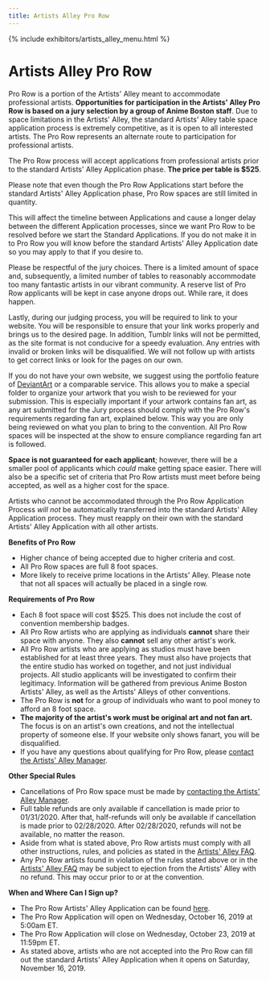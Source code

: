 ```yaml
---
title: Artists Alley Pro Row
---
```

{% include exhibitors/artists_alley_menu.html %}

# Artists Alley Pro Row

Pro Row is a portion of the Artists' Alley meant to accommodate professional artists. **Opportunities for participation in the Artists' Alley Pro Row is based on a jury selection by a group of Anime Boston staff**. Due to space limitations in the Artists' Alley, the standard Artists' Alley table space application process is extremely competitive, as it is open to all interested artists. The Pro Row represents an alternate route to participation for professional artists.

The Pro Row process will accept applications from professional artists prior to the standard Artists' Alley Application phase. **The price per table is $525**.

Please note that even though the Pro Row Applications start before the standard Artists' Alley Application phase, Pro Row spaces are still limited in quantity.

This will affect the timeline between Applications and cause a longer delay between the different Application processes, since we want Pro Row to be resolved before we start the Standard Applications. If you do not make it in to Pro Row you will know before the standard Artists' Alley Application date so you may apply to that if you desire to.

Please be respectful of the jury choices. There is a limited amount of space and, subsequently, a limited number of tables to reasonably accommodate too many fantastic artists in our vibrant community. A reserve list of Pro Row applicants will be kept in case anyone drops out. While rare, it does happen.

Lastly, during our judging process, you will be required to link to your website. You will be responsible to ensure that your link works properly and brings us to the desired page. In addition, Tumblr links will not be permitted, as the site format is not conducive for a speedy evaluation. Any entries with invalid or broken links will be disqualified. We will not follow up with artists to get correct links or look for the pages on our own.

If you do not have your own website, we suggest using the portfolio feature of [DeviantArt](http://www.deviantart.com/) or a comparable service. This allows you to make a special folder to organize your artwork that you wish to be reviewed for your submission. This is especially important if your artwork contains fan art, as any art submitted for the Jury process should comply with the Pro Row's requirements regarding fan art, explained below. This way you are only being reviewed on what you plan to bring to the convention. All Pro Row spaces will be inspected at the show to ensure compliance regarding fan art is followed.

**Space is not guaranteed for each applicant**; however, there will be a smaller pool of applicants which *could* make getting space easier. There will also be a specific set of criteria that Pro Row artists must meet before being accepted, as well as a higher cost for the space.

Artists who cannot be accommodated through the Pro Row Application Process *will not* be automatically transferred into the standard Artists' Alley Application process. They must reapply on their own with the standard Artists' Alley Application with all other artists.

**Benefits of Pro Row**  
* Higher chance of being accepted due to higher criteria and cost.
* All Pro Row spaces are full 8 foot spaces.
* More likely to receive prime locations in the Artists' Alley. Please note that not all spaces will actually be placed in a single row.

**Requirements of Pro Row**  
* Each 8 foot space will cost $525. This does not include the cost of convention membership badges.
* All Pro Row artists who are applying as individuals **cannot** share their space with anyone. They also **cannot** sell any other artist's work.
* All Pro Row artists who are applying as studios must have been established for at least three years. They must also have projects that the entire studio has worked on together, and not just individual projects. All studio applicants will be investigated to confirm their legitimacy. Information will be gathered from previous Anime Boston Artists' Alley, as well as the Artists' Alleys of other conventions.
* The Pro Row is **not** for a group of individuals who want to pool money to afford an 8 foot space.
* **The majority of the artist's work must be original art and not fan art.** The focus is on an artist's own creations, and not the intellectual property of someone else. If your website only shows fanart, you will be disqualified.
* If you have any questions about qualifying for Pro Row, please [contact the Artists' Alley Manager](/coninfo/contact/16).

**Other Special Rules**  
* Cancellations of Pro Row space must be made by [contacting the Artists' Alley Manager](/coninfo/contact/16).
* Full table refunds are only available if cancellation is made prior to 01/31/2020. After that, half-refunds will only be available if cancellation is made prior to 02/28/2020. After 02/28/2020, refunds will not be available, no matter the reason.
* Aside from what is stated above, Pro Row artists must comply with all other instructions, rules, and policies as stated in the [Artists' Alley FAQ](/AB-Site-Redesign/exhibitors/artists/faq.html).
* Any Pro Row artists found in violation of the rules stated above or in the [Artists' Alley FAQ](/AB-Site-Redesign/exhibitors/artists/faq.html) may be subject to ejection from the Artists' Alley with no refund. This may occur prior to or at the convention.

**When and Where Can I Sign up?**
* The Pro Row Artists' Alley Application can be found [here](/AB-Site-Redesign/exhibitors/artists/artists_alley_form.html).
* The Pro Row Application will open on Wednesday, October 16, 2019 at 5:00am ET.
* The Pro Row Application will close on Wednesday, October 23, 2019 at 11:59pm ET.
* As stated above, artists who are not accepted into the Pro Row can fill out the standard Artists' Alley Application when it opens on Saturday, November 16, 2019.
